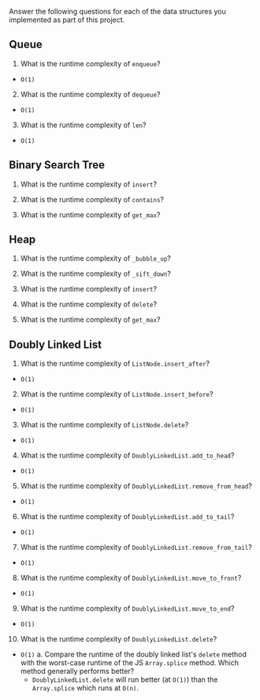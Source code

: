 Answer the following questions for each of the data structures you implemented as part of this project.

## Queue
1. What is the runtime complexity of `enqueue`?
- `O(1)`
2. What is the runtime complexity of `dequeue`?
- `O(1)`
3. What is the runtime complexity of `len`?
- `O(1)`

## Binary Search Tree
1. What is the runtime complexity of `insert`? 

2. What is the runtime complexity of `contains`?

3. What is the runtime complexity of `get_max`? 

## Heap
1. What is the runtime complexity of `_bubble_up`?

2. What is the runtime complexity of `_sift_down`?

3. What is the runtime complexity of `insert`?

4. What is the runtime complexity of `delete`?

5. What is the runtime complexity of `get_max`?

## Doubly Linked List
1. What is the runtime complexity of `ListNode.insert_after`?
- `O(1)`
2. What is the runtime complexity of `ListNode.insert_before`?
- `O(1)`
3. What is the runtime complexity of `ListNode.delete`?
- `O(1)`
4. What is the runtime complexity of `DoublyLinkedList.add_to_head`?
- `O(1)`
5. What is the runtime complexity of `DoublyLinkedList.remove_from_head`?
- `O(1)`
6. What is the runtime complexity of `DoublyLinkedList.add_to_tail`?
- `O(1)`
7. What is the runtime complexity of `DoublyLinkedList.remove_from_tail`?
- `O(1)`
8. What is the runtime complexity of `DoublyLinkedList.move_to_front`?
- `O(1)`
9. What is the runtime complexity of `DoublyLinkedList.move_to_end`?
- `O(1)`
10. What is the runtime complexity of `DoublyLinkedList.delete`?
- `O(1)`
    a. Compare the runtime of the doubly linked list's `delete` method with the worst-case runtime of the JS `Array.splice` method. Which method generally performs better?
    - `DoublyLinkedList.delete` will run better (at `O(1)`) than the `Array.splice` which runs at `O(n)`.